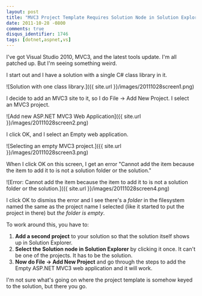```yaml
---
layout: post
title: "MVC3 Project Template Requires Solution Node in Solution Explorer"
date: 2011-10-28 -0800
comments: true
disqus_identifier: 1746
tags: [dotnet,aspnet,vs]
---
```

I've got Visual Studio 2010, MVC3, and the latest tools update. I'm all
patched up. But I'm seeing something weird.

I start out and I have a solution with a single C# class library in it.

![Solution with one class
library.]({{ site.url }}/images/20111028screen1.png)

I decide to add an MVC3 site to it, so I do File -\> Add New Project. I
select an MVC3 project.

![Add new ASP.NET MVC3 Web
Application]({{ site.url }}/images/20111028screen2.png)

I click OK, and I select an Empty web application.

![Selecting an empty MVC3
project.]({{ site.url }}/images/20111028screen3.png)

When I click OK on this screen, I get an error "Cannot add the item
because the item to add it to is not a solution folder or the solution."

![Error: Cannot add the item because the item to add it to is not a
solution folder or the
solution.]({{ site.url }}/images/20111028screen4.png)

I click OK to dismiss the error and I see there's a *folder* in the
filesystem named the same as the project name I selected (like it
started to put the project in there) but *the folder is empty*.

To work around this, you have to:

1. **Add a second project** to your solution so that the solution
    itself shows up in Solution Explorer.
2. **Select the Solution node in Solution Explorer** by clicking it
    once. It can't be one of the projects. It has to be the solution.
3. **Now do File -\> Add New Project** and go through the steps to add
    the Empty ASP.NET MVC3 web application and it will work.

I'm not sure what's going on where the project template is somehow keyed
to the solution, but there you go.

